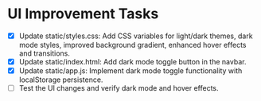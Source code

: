 # UI Improvement Tasks

- [x] Update static/styles.css: Add CSS variables for light/dark themes, dark mode styles, improved background gradient, enhanced hover effects and transitions.
- [x] Update static/index.html: Add dark mode toggle button in the navbar.
- [x] Update static/app.js: Implement dark mode toggle functionality with localStorage persistence.
- [ ] Test the UI changes and verify dark mode and hover effects.
